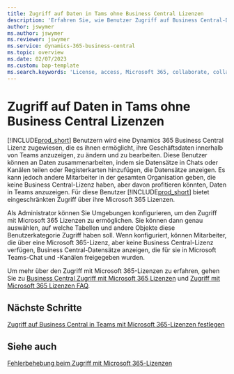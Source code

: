 ```yaml
---
title: Zugriff auf Daten in Tams ohne Business Central Lizenzen
description: 'Erfahren Sie, wie Benutzer Zugriff auf Business Central-Daten erhalten können, beispielsweise in Microsoft Teams-Chats und -Kanälen, mit nur einer Microsoft 365-Lizenz, aber keiner Business Central-Lizenz.'
author: jswymer
ms.author: jswymer
ms.reviewer: jswymer
ms.service: dynamics-365-business-central
ms.topic: overview
ms.date: 02/07/2023
ms.custom: bap-template
ms.search.keywords: 'License, access, Microsoft 365, collaborate, collaboration, Teams, Microsoft Teams'
---
```


# Zugriff auf Daten in Tams ohne Business Central Lizenzen

[!INCLUDE[prod_short](includes/prod_short.md)] Benutzern wird eine Dynamics 365 Business Central Lizenz zugewiesen, die es ihnen ermöglicht, ihre Geschäftsdaten innerhalb von Teams anzuzeigen, zu ändern und zu bearbeiten. Diese Benutzer können an Daten zusammenarbeiten, indem sie Datensätze in Chats oder Kanälen teilen oder Registerkarten hinzufügen, die Datensätze anzeigen. Es kann jedoch andere Mitarbeiter in der gesamten Organisation geben, die keine Business Central-Lizenz haben, aber davon profitieren könnten, Daten in Teams anzuzeigen. Für diese Benutzer [!INCLUDE[prod_short](includes/prod_short.md)] bietet eingeschränkten Zugriff über ihre Microsoft 365 Lizenzen.  

Als Administrator können Sie Umgebungen konfigurieren, um den Zugriff mit Microsoft 365 Lizenzen zu ermöglichen. Sie können dann genau auswählen, auf welche Tabellen und andere Objekte diese Benutzerkategorie Zugriff haben soll. Wenn konfiguriert, können Mitarbeiter, die über eine Microsoft 365-Lizenz, aber keine Business Central-Lizenz verfügen, Business Central-Datensätze anzeigen, die für sie in Microsoft Teams-Chat und -Kanälen freigegeben wurden.

Um mehr über den Zugriff mit Microsoft 365-Lizenzen zu erfahren, gehen Sie zu [Business Central Zugriff mit Microsoft 365 Lizenzen](admin-access-with-m365-license.md) und [Zugriff mit Microsoft 365 Lizenzen FAQ](admin-access-with-m365-license-faq.md).

## Nächste Schritte

[Zugriff auf Business Central in Teams mit Microsoft 365-Lizenzen festlegen](admin-access-with-m365-license-setup.md)  

## Siehe auch

[Fehlerbehebung beim Zugriff mit Microsoft 365-Lizenzen](admin-access-with-m365-license-troubleshooting.md)  
